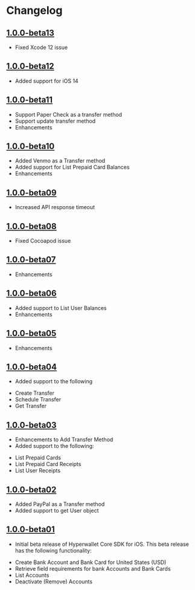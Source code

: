 Changelog
=========

[1.0.0-beta13](https://github.com/hyperwallet/hyperwallet-ios-sdk/releases/tag/1.0.0-beta13)
-------------------
- Fixed Xcode 12 issue

[1.0.0-beta12](https://github.com/hyperwallet/hyperwallet-ios-sdk/releases/tag/1.0.0-beta12)
-------------------
- Added support for iOS 14

[1.0.0-beta11](https://github.com/hyperwallet/hyperwallet-ios-sdk/releases/tag/1.0.0-beta11)
-------------------
- Support Paper Check as a transfer method
- Support update transfer method
- Enhancements

[1.0.0-beta10](https://github.com/hyperwallet/hyperwallet-ios-sdk/releases/tag/1.0.0-beta10)
-------------------
- Added Venmo as a Transfer method
- Added support for List Prepaid Card Balances
- Enhancements

[1.0.0-beta09](https://github.com/hyperwallet/hyperwallet-ios-sdk/releases/tag/1.0.0-beta09)
-------------------
- Increased API response timeout

[1.0.0-beta08](https://github.com/hyperwallet/hyperwallet-ios-sdk/releases/tag/1.0.0-beta08)
-------------------
- Fixed Cocoapod issue

[1.0.0-beta07](https://github.com/hyperwallet/hyperwallet-ios-sdk/releases/tag/1.0.0-beta07)
-------------------
- Enhancements

[1.0.0-beta06](https://github.com/hyperwallet/hyperwallet-ios-sdk/releases/tag/1.0.0-beta06)
-------------------
- Added support to List User Balances
- Enhancements

[1.0.0-beta05](https://github.com/hyperwallet/hyperwallet-ios-sdk/releases/tag/1.0.0-beta05)
-------------------
- Enhancements

[1.0.0-beta04](https://github.com/hyperwallet/hyperwallet-ios-sdk/releases/tag/1.0.0-beta04)
-------------------
- Added support to the following
* Create Transfer
* Schedule Transfer
* Get Transfer

[1.0.0-beta03](https://github.com/hyperwallet/hyperwallet-ios-sdk/releases/tag/1.0.0-beta03)
-------------------
- Enhancements to Add Transfer Method
- Added support to the following:
* List Prepaid Cards
* List Prepaid Card Receipts
* List User Receipts

[1.0.0-beta02](https://github.com/hyperwallet/hyperwallet-ios-sdk/releases/tag/1.0.0-beta02)
-------------------
- Added PayPal as a Transfer method
- Added support to get User object

[1.0.0-beta01](https://github.com/hyperwallet/hyperwallet-ios-sdk/releases/tag/1.0.0-beta01)
-------------------
- Initial beta release of Hyperwallet Core SDK for iOS. This beta release has the following functionality:
* Create Bank Account and Bank Card for United States (USD)
* Retrieve field requirements for bank Accounts and Bank Cards
* List Accounts
* Deactivate (Remove) Accounts
